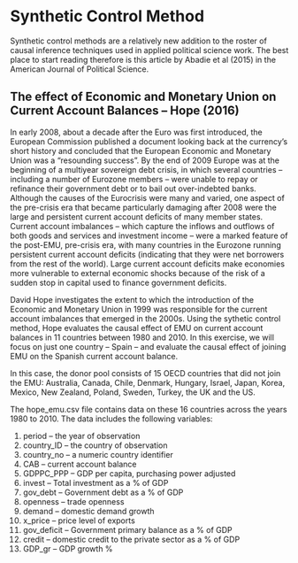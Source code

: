 # Synthetic Control Method

Synthetic control methods are a relatively new addition to the roster of causal inference techniques used in applied political science work.
The best place to start reading therefore is this article by Abadie et al (2015) in the American Journal of Political Science.

## The effect of Economic and Monetary Union on Current Account Balances – Hope (2016)

In early 2008, about a decade after the Euro was first introduced, the European Commission published a document looking back at the currency’s short history and concluded that the European Economic and Monetary Union was a “resounding success”. By the end of 2009 Europe was at the beginning of a multiyear sovereign debt crisis, in which several countries – including a number of Eurozone members – were unable to repay or refinance their government debt or to bail out over-indebted banks. Although the causes of the Eurocrisis were many and varied, one aspect of the pre-crisis era that became particularly damaging after 2008 were the large and persistent current account deficits of many member states. Current account imbalances – which capture the inflows and outflows of both goods and services and investment income – were a marked feature of the post-EMU, pre-crisis era, with many countries in the Eurozone running persistent current account deficits (indicating that they were net borrowers from the rest of the world). Large current account deficits make economies more vulnerable to external economic shocks because of the risk of a sudden stop in capital used to finance government deficits.

David Hope investigates the extent to which the introduction of the Economic and Monetary Union in 1999 was responsible for the current account imbalances that emerged in the 2000s. Using the sythetic control method, Hope evaluates the causal effect of EMU on current account balances in 11 countries between 1980 and 2010. In this exercise, we will focus on just one country – Spain – and evaluate the causal effect of joining EMU on the Spanish current account balance. 

In this case, the donor pool consists of 15 OECD countries that did not join the EMU: Australia, Canada, Chile, Denmark, Hungary, Israel, Japan, Korea, Mexico, New Zealand, Poland, Sweden, Turkey, the UK and the US.

The hope_emu.csv file contains data on these 16 countries across the years 1980 to 2010. The data includes the following variables:

1. period – the year of observation
2. country_ID – the country of observation
3. country_no – a numeric country identifier
4. CAB – current account balance
5. GDPPC_PPP – GDP per capita, purchasing power adjusted
6. invest – Total investment as a % of GDP
7. gov_debt – Government debt as a % of GDP
8. openness – trade openness
9. demand – domestic demand growth
10. x_price – price level of exports
11. gov_deficit – Government primary balance as a % of GDP
12. credit – domestic credit to the private sector as a % of GDP
13. GDP_gr – GDP growth %
